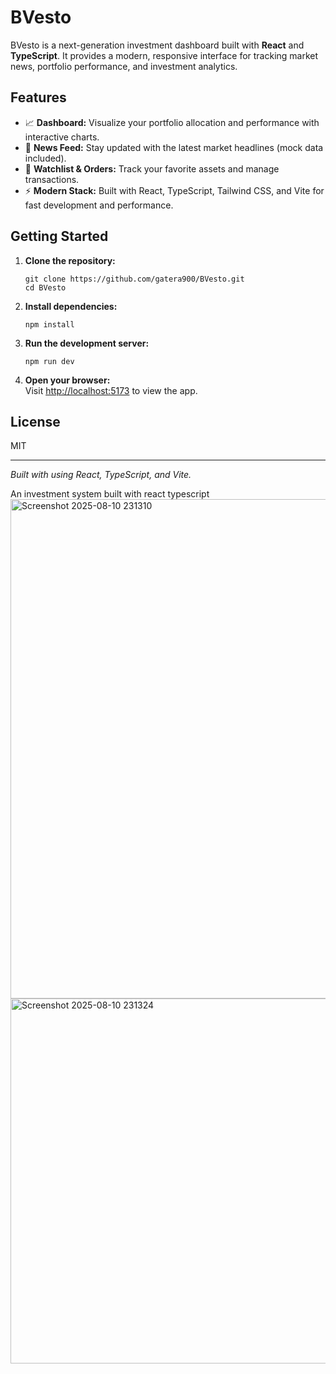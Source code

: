 
# BVesto

BVesto is a next-generation investment dashboard built with **React** and **TypeScript**. It provides a modern, responsive interface for tracking market news, portfolio performance, and investment analytics.





## Features

- 📈 **Dashboard:** Visualize your portfolio allocation and performance with interactive charts.
- 📰 **News Feed:** Stay updated with the latest market headlines (mock data included).
- 💼 **Watchlist & Orders:** Track your favorite assets and manage transactions.
- ⚡ **Modern Stack:** Built with React, TypeScript, Tailwind CSS, and Vite for fast development and performance.



## Getting Started

1. **Clone the repository:**

   ```
   git clone https://github.com/gatera900/BVesto.git
   cd BVesto
   ```

2. **Install dependencies:**

   ```
   npm install
   ```

3. **Run the development server:**

   ```
   npm run dev
   ```

4. **Open your browser:**  
   Visit [http://localhost:5173](http://localhost:5173) to view the app.

## License

MIT

---

_Built with using React, TypeScript, and Vite._

An investment system built with react typescript
<img width="1884" height="799" alt="Screenshot 2025-08-10 231310" src="https://github.com/user-attachments/assets/b1b7e80b-6798-4b33-ac21-758a93fee00f" />
<img width="1853" height="584" alt="Screenshot 2025-08-10 231324" src="https://github.com/user-attachments/assets/85df2e19-d40b-4ab2-9750-96a7c7cc2787" />

